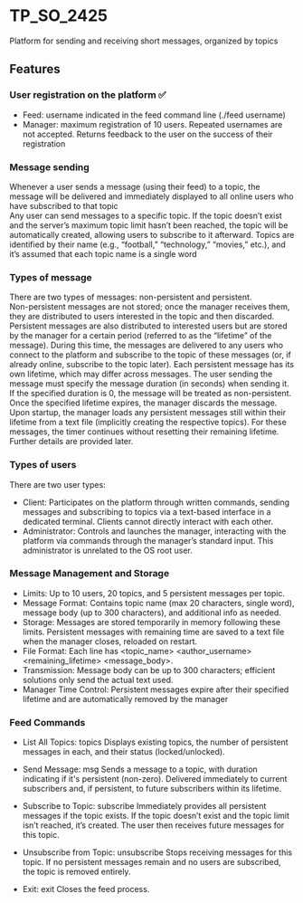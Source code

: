 # TP_SO_2425
Platform for sending and receiving short messages, organized by topics

## Features

### User registration on the platform ✅
- Feed: username indicated in the feed command line (./feed username)
- Manager: maximum registration of 10 users. Repeated usernames are not accepted. Returns feedback to the user on the success of their registration

### Message sending
Whenever a user sends a message (using their feed) to a topic, the message will be delivered and immediately displayed to all online users who have subscribed to that topic <br />
Any user can send messages to a specific topic. If the topic doesn’t exist and the server’s maximum topic limit hasn’t been reached, the topic will be automatically created, allowing users to subscribe to it afterward. Topics are identified by their name (e.g., “football,” “technology,” “movies,” etc.), and it’s assumed that each topic name is a single word

### Types of message
There are two types of messages: non-persistent and persistent. <br />
Non-persistent messages are not stored; once the manager receives them, they are distributed to users interested in the topic and then discarded. <br />
Persistent messages are also distributed to interested users but are stored by the manager for a certain period (referred to as the “lifetime” of the message). During this time, the messages are delivered to any users who connect to the platform and subscribe to the topic of these messages (or, if already online, subscribe to the topic later). Each persistent message has its own lifetime, which may differ across messages. The user sending the message must specify the message duration (in seconds) when sending it. If the specified duration is 0, the message will be treated as non-persistent. Once the specified lifetime expires, the manager discards the message. <br />
Upon startup, the manager loads any persistent messages still within their lifetime from a text file (implicitly creating the respective topics). For these messages, the timer continues without resetting their remaining lifetime. Further details are provided later.

### Types of users
There are two user types:
- Client: Participates on the platform through written commands, sending messages and subscribing to topics via a text-based interface in a dedicated terminal. Clients cannot directly interact with each other.
- Administrator: Controls and launches the manager, interacting with the platform via commands through the manager’s standard input. This administrator is unrelated to the OS root user.

### Message Management and Storage

- Limits: Up to 10 users, 20 topics, and 5 persistent messages per topic.
- Message Format: Contains topic name (max 20 characters, single word), message body (up to 300 characters), and additional info as needed.
- Storage: Messages are stored temporarily in memory following these limits.
Persistent messages with remaining time are saved to a text file when the manager closes, reloaded on restart.
- File Format: Each line has <topic_name> <author_username> <remaining_lifetime> <message_body>.
- Transmission: Message body can be up to 300 characters; efficient solutions only send the actual text used.
- Manager Time Control: Persistent messages expire after their specified lifetime and are automatically removed by the manager

### Feed Commands

- List All Topics: topics
Displays existing topics, the number of persistent messages in each, and their status (locked/unlocked).

- Send Message: msg <topic> <duration> <message>
Sends a message to a topic, with duration indicating if it's persistent (non-zero). Delivered immediately to current subscribers and, if persistent, to future subscribers within its lifetime.

- Subscribe to Topic: subscribe <topic>
Immediately provides all persistent messages if the topic exists. If the topic doesn’t exist and the topic limit isn’t reached, it’s created. The user then receives future messages for this topic.

- Unsubscribe from Topic: unsubscribe <topic>
Stops receiving messages for this topic. If no persistent messages remain and no users are subscribed, the topic is removed entirely.

- Exit: exit
Closes the feed process.
